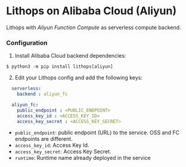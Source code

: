 # Lithops on Alibaba Cloud (Aliyun)

Lithops with *Aliyun Function Compute* as serverless compute backend.

### Configuration

1. Install Alibaba Cloud backend dependencies:

```
$ python3 -m pip install lithops[aliyun]
```

2. Edit your Lithops config and add the following keys:

```yaml
  serverless:
    backend : aliyun_fc

  aliyun_fc:
    public_endpoint : <PUBLIC_ENDPOINT>
    access_key_id : <ACCESS_KEY_ID>
    access_key_secret : <ACCESS_KEY_SECRET>
```

   - `public_endpoint`: public endpoint (URL) to the service. OSS and FC endpoints are different.
   - `access_key_id`: Access Key Id.
   - `access_key_secret`: Access Key Secret. 
   - `runtime`: Runtime name already deployed in the service
